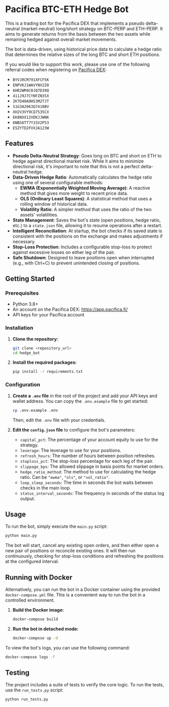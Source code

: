 # Pacifica BTC-ETH Hedge Bot

This is a trading bot for the Pacifica DEX that implements a pseudo delta-neutral (market-neutral) long/short strategy on BTC-PERP and ETH-PERP. It aims to generate returns from the basis between the two assets while remaining hedged against overall market movements.

The bot is data-driven, using historical price data to calculate a hedge ratio that determines the relative sizes of the long BTC and short ETH positions.

If you would like to support this work, please use one of the following referral codes when registering on [Pacifica DEX](https://app.pacifica.fi/):

- `BYVJRCM791XFCF5K`
- `ENPVKJ1WAVYNV2Z0`
- `6HR2WM4C0JQ7D39Q`
- `411J9J7CYNFZN3SX`
- `2K7D40A9H53M2TJT`
- `S1G3A2063Q7410BV`
- `XH2V3VY9CQ7535CX`
- `EK8NXX12VDKJJWNK`
- `6NBS6TT7Y1SV2P53`
- `E5ZYTD2FVXJA123W`

## Features

- **Pseudo Delta-Neutral Strategy**: Goes long on BTC and short on ETH to hedge against directional market risk. While it aims to minimize directional risk, it's important to note that this is not a perfect delta-neutral hedge.
- **Data-Driven Hedge Ratio**: Automatically calculates the hedge ratio using one of several configurable methods:
    - **EWMA (Exponentially Weighted Moving Average)**: A reactive method that gives more weight to recent price data.
    - **OLS (Ordinary Least Squares)**: A statistical method that uses a rolling window of historical data.
    - **Volatility Ratio**: A simpler method that uses the ratio of the two assets' volatilities.
- **State Management**: Saves the bot's state (open positions, hedge ratio, etc.) to a `state.json` file, allowing it to resume operations after a restart.
- **Intelligent Reconciliation**: At startup, the bot checks if its saved state is consistent with the positions on the exchange and makes adjustments if necessary.
- **Stop-Loss Protection**: Includes a configurable stop-loss to protect against excessive losses on either leg of the pair.
- **Safe Shutdown**: Designed to leave positions open when interrupted (e.g., with Ctrl+C) to prevent unintended closing of positions.

## Getting Started

### Prerequisites

- Python 3.8+
- An account on the Pacifica DEX: https://app.pacifica.fi/
- API keys for your Pacifica account

### Installation

1.  **Clone the repository:**
    ```bash
    git clone <repository_url>
    cd hedge_bot
    ```

2.  **Install the required packages:**
    ```bash
    pip install -r requirements.txt
    ```

### Configuration

1.  **Create a `.env` file** in the root of the project and add your API keys and wallet address. You can copy the `.env.example` file to get started:
    ```bash
    cp .env.example .env
    ```
    Then, edit the `.env` file with your credentials.

2.  **Edit the `config.json` file** to configure the bot's parameters:
    - `capital_pct`: The percentage of your account equity to use for the strategy.
    - `leverage`: The leverage to use for your positions.
    - `refresh_hours`: The number of hours between position refreshes.
    - `stoploss_pct`: The stop-loss percentage for each leg of the pair.
    - `slippage_bps`: The allowed slippage in basis points for market orders.
    - `hedge_ratio_method`: The method to use for calculating the hedge ratio. Can be `"ewma"`, `"ols"`, or `"vol_ratio"`.
    - `loop_sleep_seconds`: The time in seconds the bot waits between checks in the main loop.
    - `status_interval_seconds`: The frequency in seconds of the status log output.

## Usage

To run the bot, simply execute the `main.py` script:

```bash
python main.py
```

The bot will start, cancel any existing open orders, and then either open a new pair of positions or reconcile existing ones. It will then run continuously, checking for stop-loss conditions and refreshing the positions at the configured interval.

## Running with Docker

Alternatively, you can run the bot in a Docker container using the provided `docker-compose.yml` file. This is a convenient way to run the bot in a controlled environment.

1.  **Build the Docker image:**
    ```bash
    docker-compose build
    ```

2.  **Run the bot in detached mode:**
    ```bash
    docker-compose up -d
    ```

To view the bot's logs, you can use the following command:
```bash
docker-compose logs -f
```

## Testing

The project includes a suite of tests to verify the core logic. To run the tests, use the `run_tests.py` script:

```bash
python run_tests.py
```
